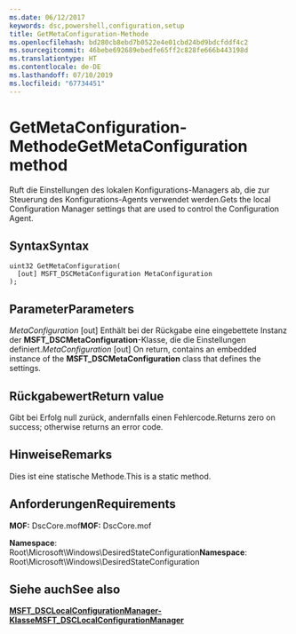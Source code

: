 ```yaml
---
ms.date: 06/12/2017
keywords: dsc,powershell,configuration,setup
title: GetMetaConfiguration-Methode
ms.openlocfilehash: bd280cb8ebd7b0522e4e01cbd24bd9bdcfddf4c2
ms.sourcegitcommit: 46bebe692689ebedfe65ff2c828fe666b443198d
ms.translationtype: HT
ms.contentlocale: de-DE
ms.lasthandoff: 07/10/2019
ms.locfileid: "67734451"
---
```

# <a name="getmetaconfiguration-method"></a><span data-ttu-id="22aae-103">GetMetaConfiguration-Methode</span><span class="sxs-lookup"><span data-stu-id="22aae-103">GetMetaConfiguration method</span></span>

<span data-ttu-id="22aae-104">Ruft die Einstellungen des lokalen Konfigurations-Managers ab, die zur Steuerung des Konfigurations-Agents verwendet werden.</span><span class="sxs-lookup"><span data-stu-id="22aae-104">Gets the local Configuration Manager settings that are used to control the Configuration Agent.</span></span>

## <a name="syntax"></a><span data-ttu-id="22aae-105">Syntax</span><span class="sxs-lookup"><span data-stu-id="22aae-105">Syntax</span></span>

```mof
uint32 GetMetaConfiguration(
  [out] MSFT_DSCMetaConfiguration MetaConfiguration
);
```

## <a name="parameters"></a><span data-ttu-id="22aae-106">Parameter</span><span class="sxs-lookup"><span data-stu-id="22aae-106">Parameters</span></span>

<span data-ttu-id="22aae-107">*MetaConfiguration* \[out\] Enthält bei der Rückgabe eine eingebettete Instanz der **MSFT_DSCMetaConfiguration**-Klasse, die die Einstellungen definiert.</span><span class="sxs-lookup"><span data-stu-id="22aae-107">*MetaConfiguration* \[out\] On return, contains an embedded instance of the **MSFT_DSCMetaConfiguration** class that defines the settings.</span></span>

## <a name="return-value"></a><span data-ttu-id="22aae-108">Rückgabewert</span><span class="sxs-lookup"><span data-stu-id="22aae-108">Return value</span></span>

<span data-ttu-id="22aae-109">Gibt bei Erfolg null zurück, andernfalls einen Fehlercode.</span><span class="sxs-lookup"><span data-stu-id="22aae-109">Returns zero on success; otherwise returns an error code.</span></span>

## <a name="remarks"></a><span data-ttu-id="22aae-110">Hinweise</span><span class="sxs-lookup"><span data-stu-id="22aae-110">Remarks</span></span>

<span data-ttu-id="22aae-111">Dies ist eine statische Methode.</span><span class="sxs-lookup"><span data-stu-id="22aae-111">This is a static method.</span></span>

## <a name="requirements"></a><span data-ttu-id="22aae-112">Anforderungen</span><span class="sxs-lookup"><span data-stu-id="22aae-112">Requirements</span></span>

<span data-ttu-id="22aae-113">**MOF:** DscCore.mof</span><span class="sxs-lookup"><span data-stu-id="22aae-113">**MOF:** DscCore.mof</span></span>

<span data-ttu-id="22aae-114">**Namespace**: Root\Microsoft\Windows\DesiredStateConfiguration</span><span class="sxs-lookup"><span data-stu-id="22aae-114">**Namespace**: Root\Microsoft\Windows\DesiredStateConfiguration</span></span>

## <a name="see-also"></a><span data-ttu-id="22aae-115">Siehe auch</span><span class="sxs-lookup"><span data-stu-id="22aae-115">See also</span></span>

[<span data-ttu-id="22aae-116">**MSFT_DSCLocalConfigurationManager-Klasse**</span><span class="sxs-lookup"><span data-stu-id="22aae-116">**MSFT_DSCLocalConfigurationManager**</span></span>](msft-dsclocalconfigurationmanager.md)
